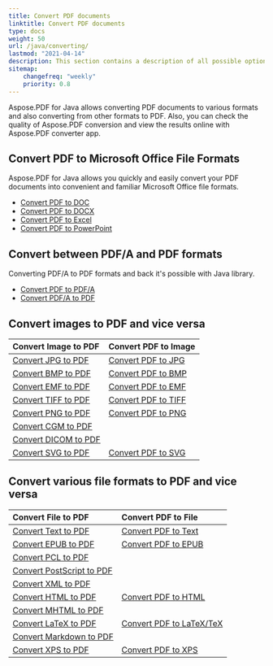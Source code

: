 ```yaml
---
title: Convert PDF documents
linktitle: Convert PDF documents
type: docs
weight: 50
url: /java/converting/
lastmod: "2021-04-14"
description: This section contains a description of all possible options for converting PDF documents on Java using Aspose.PDF library.
sitemap:
    changefreq: "weekly"
    priority: 0.8
---
```


Aspose.PDF for Java allows converting PDF documents to various formats and also converting from other formats to PDF. Also, you can check the quality of Aspose.PDF conversion and view the results online with Aspose.PDF converter app. 

## Convert PDF to Microsoft Office File Formats

Aspose.PDF for Java allows you quickly and easily convert your PDF documents into convenient and familiar Microsoft Office file formats.

- [Convert PDF to DOC](/pdf/java/convert-pdf-to-doc/)
- [Convert PDF to DOCX](/pdf/java/convert-pdf-to-docx/)
- [Convert PDF to Excel](/pdf/java/convert-pdf-to-excel/)
- [Convert PDF to PowerPoint](/pdf/java/convert-pdf-to-powerpoint/)

## Convert between PDF/A and PDF formats

Converting  PDF/A to PDF formats and back it's possible with Java library.

- [Convert PDF to PDF/A](/pdf/java/convert-pdf-file-to-pdfa/)
- [Convert PDF/A to PDF](/pdf/java/convert-pdfa-to-pdf/)

## Convert images to PDF and vice versa

| Convert Image to PDF | Convert PDF to Image |
| :---------------- | :------------------ |
| [Convert JPG to PDF](/pdf/java/convert-jpg-to-pdf/) | [Convert PDF to JPG](/pdf/java/convert-pdf-to-jpg/) |
| [Convert BMP to PDF](/pdf/java/convert-bmp-to-pdf/) | [Convert PDF to BMP](/pdf/java/convert-pdf-to-bmp/) |
| [Convert EMF to PDF](/pdf/java/convert-emf-to-pdf/) | [Convert PDF to EMF](/pdf/java/convert-pdf-to-emf/) |
| [Convert TIFF to PDF](/pdf/java/convert-tiff-to-pdf/) | [Convert PDF to TIFF](/pdf/java/convert-pdf-to-tiff/) |
| [Convert PNG to PDF](/pdf/java/convert-png-to-pdf/) | [Convert PDF to PNG](/pdf/java/convert-pdf-to-png/) |
| [Convert CGM to PDF](/pdf/java/convert-cgm-to-pdf/) | |
| [Convert DICOM to PDF](/pdf/java/convert-dicom-to-pdf/) | |
| [Convert SVG to PDF](/pdf/java/convert-svg-to-pdf/) | [Convert PDF to SVG](/pdf/java/convert-pdf-to-svg/) |

## Convert various file formats to PDF and vice versa

| Convert File to PDF | Convert PDF to File |
| :---------------- | :------------------ |
| [Convert Text to PDF](/pdf/java/convert-text-to-pdf/) | [Convert PDF to Text](/pdf/java/convert-pdf-to-txt/) |
| [Convert EPUB to PDF](/pdf/java/convert-epub-to-pdf/) | [Convert PDF to EPUB](/pdf/java/convert-pdf-to-epub/)
| [Convert PCL to PDF](/pdf/java/convert-pcl-to-pdf/) | |
| [Convert PostScript to PDF](/pdf/java/convert-postscript-to-pdf/)
| [Convert XML to PDF](/pdf/java/convert-xml-to-pdf/) | |
| [Convert HTML to PDF](/pdf/java/convert-html-to-pdf/) | [Convert PDF to HTML](/pdf/java/convert-pdf-to-html/) |
| [Convert MHTML to PDF](/pdf/java/convert-mhtml-to-pdf/)
| [Convert LaTeX to PDF](/pdf/java/convert-latex-tex-to-pdf/) | [Convert PDF to LaTeX/TeX](/pdf/java/convert-pdf-to-latex-tex/) |
| [Convert Markdown to PDF](/pdf/java/convert-markdown-to-pdf/) | |
| [Convert XPS to PDF](/pdf/java/convert-xps-to-pdf/) | [Convert PDF to XPS](/pdf/java/convert-pdf-to-xps/) |
